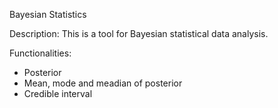 Bayesian Statistics

Description:
This is a tool for Bayesian statistical data analysis.

Functionalities:
* Posterior
* Mean, mode and meadian of posterior
* Credible interval
